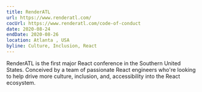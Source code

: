 ```yaml
---
title: RenderATL
url: https://www.renderatl.com/
cocUrl: https://www.renderatl.com/code-of-conduct
date: 2020-08-24
endDate: 2020-08-26
location: Atlanta , USA
byline: Culture, Inclusion, React
---
```


RenderATL is the first major React conference in the Southern United States. Conceived by a team of passionate React engineers who're looking to help drive more culture, inclusion, and, accessibility into the React ecosystem.
